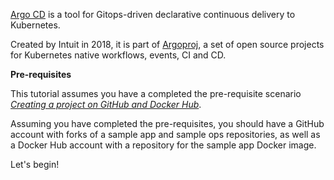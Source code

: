 [Argo CD](https://argoproj.github.io/argo-cd) is a tool for Gitops-driven declarative continuous delivery to Kubernetes.

Created by Intuit in 2018, it is part of [Argoproj](https://argoproj.github.io), a set of open source projects for Kubernetes native workflows, events, CI and CD.

**Pre-requisites**

This tutorial assumes you have a completed the pre-requisite scenario [_Creating a project on GitHub and Docker Hub_](https://www.katacoda.com/markpollack/scenarios/github-dockerhub).

Assuming you have completed the pre-requisites, you should have a GitHub account with forks of a sample app and sample ops repositories, as well as a Docker Hub account with a repository for the sample app Docker image.



Let's begin!
